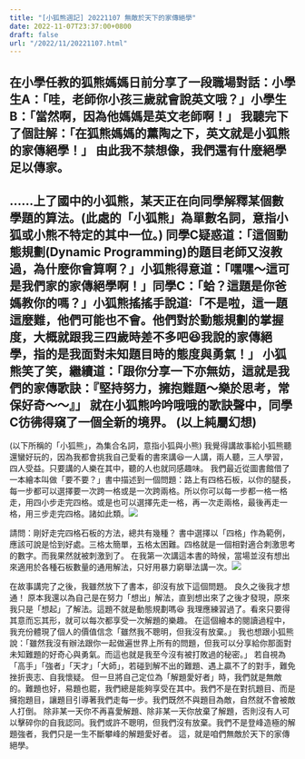 ```yaml
---
title: "[小狐熊週記] 20221107 無敵於天下的家傳絕學"
date: 2022-11-07T23:37:00+0800
draft: false
url: "/2022/11/20221107.html"
---
```



在小學任教的狐熊媽媽日前分享了一段職場對話：小學生A：「哇，老師你小孩三歲就會說英文哦？」小學生B：「當然啊，因為他媽媽是英文老師啊！」
我聽完下了個註解：「在狐熊媽媽的薰陶之下，英文就是小狐熊的家傳絕學！」
由此我不禁想像，我們還有什麼絕學足以傳家。
--
……上了國中的小狐熊，某天正在向同學解釋某個數學題的算法。(此處的「小狐熊」為單數名詞，意指小狐或小熊不特定的其中一位。)
同學C疑惑道：「這個動態規劃(Dynamic Programming)的題目老師又沒教過，為什麼你會算啊？」小狐熊得意道：「嘿嘿～這可是我們家的家傳絕學啊！」同學C：「蛤？這題是你爸媽教你的嗎？」小狐熊搖搖手說道∶「不是啦，這一題這麼難，他們可能也不會。他們對於動態規劃的掌握度，大概就跟我三四歲時差不多吧😆我說的家傳絕學，指的是我面對未知題目時的態度與勇氣！」
小狐熊笑了笑，繼續道：「跟你分享一下亦無妨，這就是我們的家傳歌訣：『堅持努力，擁抱難題～樂於思考，常保好奇～～』」
就在小狐熊吟吟哦哦的歌訣聲中，同學C彷彿得窺了一個全新的境界。
(以上純屬幻想)
--
(以下所稱的「小狐熊」，為集合名詞，意指小狐與小熊)
我覺得講故事給小狐熊聽還蠻好玩的，因為我都會挑我自己愛看的書來講😆一人講，兩人聽，三人學習，四人受益。只要講的人樂在其中，聽的人也就同感趣味。
我們最近從圖書館借了一本繪本叫做「要不要？」書中描述到一個問題：路上有四格石板，以你的腿長，每一步都可以選擇要一次跨一格或是一次跨兩格。所以你可以每一步都一格一格走，用四小步走完四格。或是也可以選擇先走一格，再一次走兩格，最後再走一格，用三步走完四格。諸如此類。![](https://blogger.googleusercontent.com/img/a/AVvXsEiXhpM5b-mqDPKZZq5EpKSV8pgMDn-g_JX9JZn9FXVWX3WNHt7HZOTr__cMLG8z9R77TUC5w33f4g0OMnfDd43aYVfJ5aAAzPtujMLMYAs4Cx2MXJ-WCcl_12LBKt7vtA0HYsTkcQxmk3lgg20MtuT_9_lRj_hkjQnbUkwnDBIKC8fr3dcq9ldxLzqk=w400-h301)

請問：剛好走完四格石板的方法，總共有幾種？
書中選擇以「四格」作為範例，應該可說是恰到好處。三格太簡單，五格太困難。四格就是一個相對適合刺激思考的數字。而我果然就被刺激到了。
在我第一次講這本書的時候，當場並沒有想出來適用於各種石板數量的通用解法，只好用暴力窮舉法講一次。![](https://blogger.googleusercontent.com/img/a/AVvXsEiEc6vnAINByWnqBp5bB5LOnJ4hW01IojYXGCu1XYaSMxtc9B-PnvToUlYl5RPLpXEzOgtNG9vIyU8FzGptPgMPiBEsrJtRsIUadBOfoRtCCR6PV024CaWdXws8ftGhmemAXr7Dv3d95K0l3WcsDMZxBJnEbII9vZZRQUBsaonYtyNpdKmB7UOSaNCt)

在故事講完了之後，我雖然放下了書本，卻沒有放下這個問題。
良久之後我才想通！
原本我還以為自己是在努力「想出」解法，直到想出來了之後才發現，原來我只是「想起」了解法。這題不就是動態規劃嗎😆 我理應練習過了。看來只要得其意而忘其形，就可以每次都享受一次解題的樂趣。
在這個繪本的閱讀過程中，我充份體現了個人的價值信念「雖然我不聰明，但我沒有放棄。」
我也想跟小狐熊說：「雖然我沒有辦法跟你一起做遍世界上所有的問題，但我可以分享給你那面對未知難題的好奇心與勇氣。而這也就是我至今沒有被打敗過的秘密。」
若自視為「高手」「強者」「天才」「大師」，若碰到解不出的難題、遇上贏不了的對手，難免挫折喪志、自我懷疑。
但一旦將自己定位為「解題愛好者」時，我們就是無敵的。難題也好，易題也罷，我們總是能夠享受在其中。我們不是在對抗題目、而是擁抱題目，讓題目引導著我們走每一步。我們既然不與題目為敵，自然就不會被敵人打倒。
除非某一天你不再喜愛解題、除非某一天你放棄了解題，否則沒有人可以擊碎你的自我認同。我們或許不聰明，但我們沒有放棄。我們不是登峰造極的解題強者，我們只是一生不斷攀峰的解題愛好者。
這，就是咱們無敵於天下的家傳絕學。
